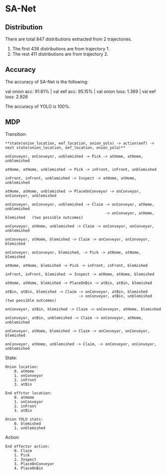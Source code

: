 # SA-Net

## Distribution
There are total 847 distributions extracted from 2 trajectories. 

1. The first 436 distributions are from trajectory 1. 
2. The rest 411 distributions are from trajectory 2.

## Accuracy
The accuracy of SA-Net is the following:

val onion acc: 91.61% | val eef acc: 95.15% | val onion loss: 1.369 | val eef loss: 2.926

The accuracy of YOLO is 100%.

## MDP
Transition:
```
**state(onion_location, eef_location, onion_yolo) -> action(eef) -> next state(onion_location, eef_location, onion_yolo)**

onConveyor, onConveyor, unblemished -> Pick -> atHome, atHome, unblemished

atHome, atHome, unblemished -> Pick -> inFront, inFront, unblemished

inFront, inFront, unblemished -> Inspect -> atHome, atHome, unblemished

atHome, atHome, unblemished -> PlaceOnConveyor -> onConveyor, onConveyor, unblemished

onConveyor, onConveyor, unblemished -> Claim -> onConveyor, atHome, unblemished 
                                             -> onConveyor, atHome, blemished   (two possible outcomes)

onConveyor, atHome, unblemished -> Claim -> onConveyor, onConveyor, unblemished

onConveyor, atHome, blemished -> Claim -> onConveyor, onConveyor, blemished

onConveyor, onConveyor, blemished, -> Pick -> atHome, atHome, blemished

atHome, atHome, blemished -> Pick -> inFront, inFront, blemished

inFront, inFront, blemished -> Inspect -> atHome, atHome, blemished

atHome, atHome, blemished -> PlaceOnBin -> atBin, atBin, blemished

atBin, atBin, blemished -> Claim -> onConveyor, atBin, blemished
                                 -> onConveyor, atBin, unblemished (two possible outcomes)
                                 
onConveyor, atBin, blemished -> Claim -> onConveyor, atHome, blemished

onConveyor, atBin, unblemished -> Claim -> onConveyor, atHome, unblemished

onConveyor, atHome, blemished -> Claim -> onConveyor, onConveyor, blemished

onConveyor, atHome, unblemished -> Claim, -> onConveyor, onConveyor, unblemished
```
State:
``` 
Onion location: 
    0. atHome
    1. onConveyor
    2. inFront 
    3. atBin

End effctor location:
    0. atHome
    1. onConveyor
    2. inFront 
    3. atBin

Onion YOLO stats:
    0. blemished
    1. unblemished
```
Action:
```
End effector action:
    0. Claim
    1. Pick
    2. Inspect
    3. PlaceOnConveyor
    4. PlaceOnBin
```
